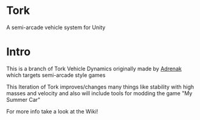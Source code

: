 # Tork
A semi-arcade vehicle system for Unity

# Intro
This is a branch of Tork Vehicle Dynamics originally made by [Adrenak](https://github.com/adrenak/tork) which targets semi-arcade style games

This Iteration of Tork improves/changes many things like stability with high masses and velocity and also will include tools for modding the game "My Summer Car"

For more info take a look at the Wiki!
